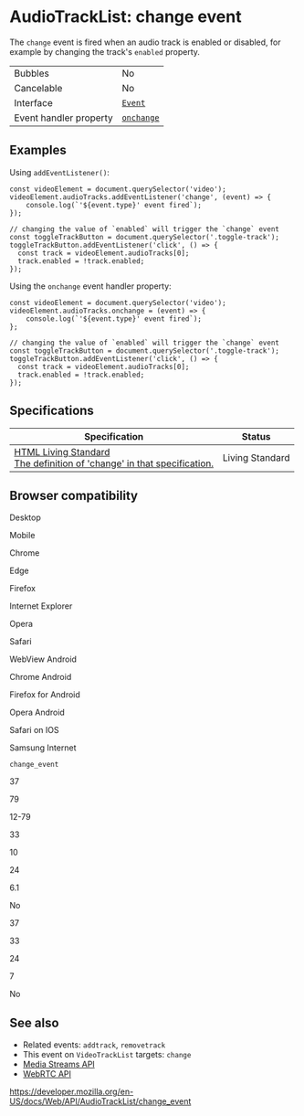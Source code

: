# AudioTrackList: change event

The `change` event is fired when an audio track is enabled or disabled, for example by changing the track's `enabled` property.

<table><tbody><tr class="odd"><td>Bubbles</td><td>No</td></tr><tr class="even"><td>Cancelable</td><td>No</td></tr><tr class="odd"><td>Interface</td><td><a href="../event"><code>Event</code></a></td></tr><tr class="even"><td>Event handler property</td><td><a href="onchange"><code>onchange</code></a></td></tr></tbody></table>

## Examples

Using `addEventListener()`:

    const videoElement = document.querySelector('video');
    videoElement.audioTracks.addEventListener('change', (event) => {
        console.log(`'${event.type}' event fired`);
    });

    // changing the value of `enabled` will trigger the `change` event
    const toggleTrackButton = document.querySelector('.toggle-track');
    toggleTrackButton.addEventListener('click', () => {
      const track = videoElement.audioTracks[0];
      track.enabled = !track.enabled;
    });

Using the `onchange` event handler property:

    const videoElement = document.querySelector('video');
    videoElement.audioTracks.onchange = (event) => {
        console.log(`'${event.type}' event fired`);
    };

    // changing the value of `enabled` will trigger the `change` event
    const toggleTrackButton = document.querySelector('.toggle-track');
    toggleTrackButton.addEventListener('click', () => {
      const track = videoElement.audioTracks[0];
      track.enabled = !track.enabled;
    });

## Specifications

<table><thead><tr class="header"><th>Specification</th><th>Status</th></tr></thead><tbody><tr class="odd"><td><a href="https://html.spec.whatwg.org/multipage/media.html#event-media-change">HTML Living Standard<br />
<span class="small">The definition of 'change' in that specification.</span></a></td><td><span class="spec-living">Living Standard</span></td></tr></tbody></table>

## Browser compatibility

Desktop

Mobile

Chrome

Edge

Firefox

Internet Explorer

Opera

Safari

WebView Android

Chrome Android

Firefox for Android

Opera Android

Safari on IOS

Samsung Internet

`change_event`

37

79

12-79

33

10

24

6.1

No

37

33

24

7

No

## See also

- Related events: `addtrack`, `removetrack`
- This event on `VideoTrackList` targets: `change`
- [Media Streams API](../media_streams_api)
- [WebRTC API](../webrtc_api)

<a href="https://developer.mozilla.org/en-US/docs/Web/API/AudioTrackList/change_event" class="_attribution-link">https://developer.mozilla.org/en-US/docs/Web/API/AudioTrackList/change_event</a>
